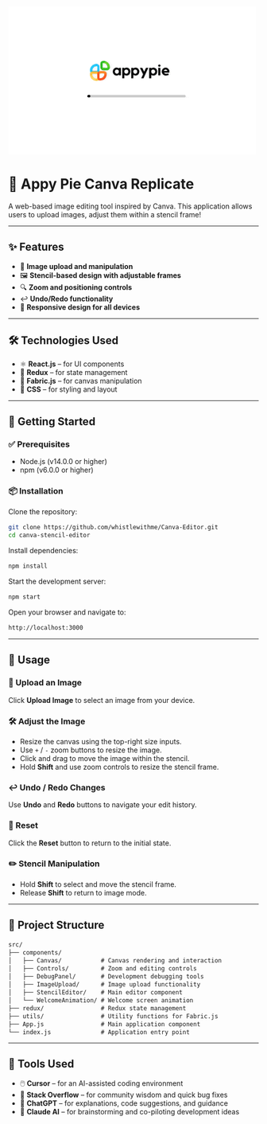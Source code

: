 ![Welcome Animation](./public/assets/GIFs/AppyPie.gif)

# 🎨 Appy Pie Canva Replicate

A web-based image editing tool inspired by Canva. This application allows users to upload images, adjust them within a stencil frame!

---

## ✨ Features

- 📸 **Image upload and manipulation**
- 🖼️ **Stencil-based design with adjustable frames**
- 🔍 **Zoom and positioning controls**
- ↩️ **Undo/Redo functionality**
- 📱 **Responsive design for all devices**

---

## 🛠️ Technologies Used

- ⚛️ **React.js** – for UI components  
- 🔄 **Redux** – for state management  
- 🎨 **Fabric.js** – for canvas manipulation  
- 🎨 **CSS** – for styling and layout

---

## 🚀 Getting Started

### ✅ Prerequisites

- Node.js (v14.0.0 or higher)  
- npm (v6.0.0 or higher)

### 📦 Installation

Clone the repository:

```bash
git clone https://github.com/whistlewithme/Canva-Editor.git
cd canva-stencil-editor
```

Install dependencies:

```bash
npm install
```

Start the development server:

```bash
npm start
```

Open your browser and navigate to:  
```bash
http://localhost:3000
```
---

## 📖 Usage

### 🔼 Upload an Image
Click **Upload Image** to select an image from your device.

### 🛠️ Adjust the Image
- Resize the canvas using the top-right size inputs.
- Use `+` / `-` zoom buttons to resize the image.
- Click and drag to move the image within the stencil.
- Hold **Shift** and use zoom controls to resize the stencil frame.

### ↩️ Undo / Redo Changes
Use **Undo** and **Redo** buttons to navigate your edit history.

### 🔁 Reset
Click the **Reset** button to return to the initial state.

### ✏️ Stencil Manipulation
- Hold **Shift** to select and move the stencil frame.
- Release **Shift** to return to image mode.

---

## 📁 Project Structure

```
src/
├── components/
│   ├── Canvas/           # Canvas rendering and interaction
│   ├── Controls/         # Zoom and editing controls
│   ├── DebugPanel/       # Development debugging tools
│   ├── ImageUpload/      # Image upload functionality
│   ├── StencilEditor/    # Main editor component
│   └── WelcomeAnimation/ # Welcome screen animation
├── redux/                # Redux state management
├── utils/                # Utility functions for Fabric.js
├── App.js                # Main application component
└── index.js              # Application entry point
```

---

## 🧰 Tools Used

- 🖱️ **Cursor** – for an AI-assisted coding environment  
- 💬 **Stack Overflow** – for community wisdom and quick bug fixes  
- 🧠 **ChatGPT** – for explanations, code suggestions, and guidance  
- 🤖 **Claude AI** – for brainstorming and co-piloting development ideas  
